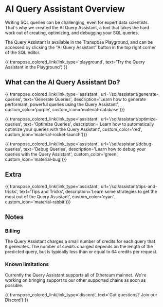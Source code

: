 # AI Query Assistant Overview

Writing SQL queries can be challenging, even for expert data scientists.  That's why we created the AI Query Assistant, a tool that takes the hard work out of creating, optimizing, and debugging your SQL queries.

The Query Assistant is available in the Transpose Playground, and can be accessed by clicking the "AI Query Assistant" button in the top right corner of the SQL editor.

{{ transpose_colored_link(link_type='playground', text='Try the Query Assistant in the Playground') }}

## What can the AI Query Assistant Do?

{{ transpose_colored_link(link_type='assistant', url='/sql/assistant/generate-queries', text='Generate Queries', description='Learn how to generate performant, powerful queries using the Query Assistant', custom_color='purple', custom_icon='material-database')}}

{{ transpose_colored_link(link_type='assistant', url='/sql/assistant/optimize-queries', text='Optimize Queries', description='Learn how to automatically optimize your queries with the Query Assistant', custom_color='red', custom_icon='material-rocket-launch')}}

{{ transpose_colored_link(link_type='assistant', url='/sql/assistant/debug-queries', text='Debug Queries', description='Learn how to debug your queries with the Query Assistant', custom_color='green', custom_icon='material-bug')}}

## Extra

{{ transpose_colored_link(link_type='assistant', url='/sql/assistant/tips-and-tricks', text='Tips and Tricks', description='Learn some strategies to get the most out of the Query Assistant', custom_color='cyan', custom_icon='material-rabbit')}}

## Notes

### Billing

The Query Assistant charges a small number of credits for each query that it generates.  The number of credits charged depends on the length of the predicted query, but is typically less than or equal to 64 credits per request.

### Known limitations

Currently the Query Assistant supports all of Ethereum mainnet.  We're working on bringing support to our other supported chains as soon as possible.

{{ transpose_colored_link(link_type='discord', text='Got questions?  Join our Discord') }}
